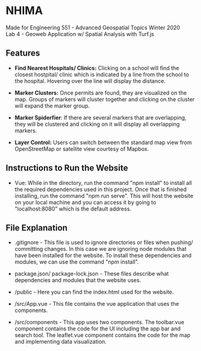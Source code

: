 # NHIMA
Made for Engineering 551 - Advanced Geospatial Topics Winter 2020  
Lab 4 - Geoweb Application w/ Spatial Analysis with Turf.js    

## Features 

* **Find Nearest Hospitals/ Clinics:** Clicking on a school will find the closest hostpital/ clinic which is indicated by a line from the school to the hospital. Hovering over the line will display the distance. 

* **Marker Clusters:** Once permits are found, they are visualized on the map. Groups of markers will cluster together and clicking on the cluster will expand the marker group. 

* **Marker Spiderfier**: If there are several markers that are overlapping, they will be clustered and clicking on it will display all overlapping markers.

* **Layer Control:** Users can switch between the standard map view from OpenStreetMap or satellite view courtesy of Mapbox.

## Instructions to Run the Website

* Vue: While in the directory, run the command "npm install" to install all the required dependencies used in this project. Once that is finished installing, run the command "npm run serve". This will host the website on your local machine and you can access it by going to "localhost:8080" which is the default address.  

## File Explanation 
* .gitignore - This file is used to ignore directories or files when pushing/ committing changes. In this case we are ignoring node modules that have been installed for the website. To install these dependencies and modules, we can use the command "npm install".

* package.json/ package-lock.json - These files describe what dependencies and modules that the website uses.

* /public - Here you can find the index.html used for the website.

* /src/App.vue - This file contains the vue application that uses the components. 

* /src/components - This app uses two components. The toolbar.vue component contains the code for the UI including the app bar and search tool. The leaflet.vue component contains the code for the map and implementing data visualization.  
